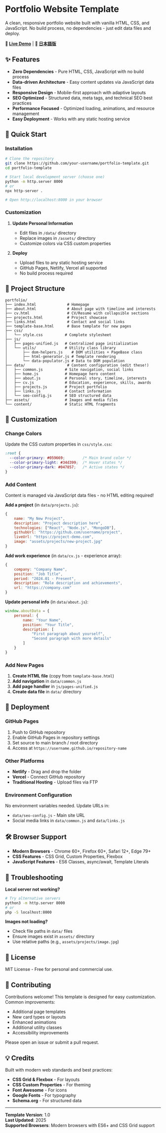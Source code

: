# Portfolio Website Template

A clean, responsive portfolio website built with vanilla HTML, CSS, and JavaScript. No build process, no dependencies - just edit data files and deploy.

**🌟 [Live Demo](https://your-username.github.io/portfolio)** | **📖 [日本語版](README.ja.md)**

## ✨ Features

- **Zero Dependencies** - Pure HTML, CSS, JavaScript with no build process
- **Data-driven Architecture** - Easy content updates via JavaScript data files
- **Responsive Design** - Mobile-first approach with adaptive layouts
- **SEO Optimized** - Structured data, meta tags, and technical SEO best practices
- **Performance Focused** - Optimized loading, animations, and resource management
- **Easy Deployment** - Works with any static hosting service

## 🚀 Quick Start

### Installation

```bash
# Clone the repository
git clone https://github.com/your-username/portfolio-template.git
cd portfolio-template

# Start local development server (choose one)
python -m http.server 8000
# or
npx http-server .

# Open http://localhost:8000 in your browser
```

### Customization

1. **Update Personal Information**
   - Edit files in `/data/` directory
   - Replace images in `/assets/` directory
   - Customize colors via CSS custom properties

2. **Deploy**
   - Upload files to any static hosting service
   - GitHub Pages, Netlify, Vercel all supported
   - No build process required

## 📁 Project Structure

```
portfolio/
├── index.html              # Homepage
├── about.html              # About page with timeline and interests
├── cv.html                 # CV/Resume with collapsible sections
├── projects.html           # Project showcase
├── links.html              # Contact and social links
├── template-base.html      # Base template for new pages
├── css/
│   └── style.css          # Complete stylesheet
├── js/
│   ├── pages-unified.js   # Centralized page initialization
│   └── utils/             # Utility class library
│       ├── dom-helpers.js    # DOM utilities + PageBase class
│       ├── html-generator.js # Template rendering
│       └── data-populator.js # Data to DOM population
├── data/                   # Content configuration (edit these!)
│   ├── common.js          # Site navigation, social links
│   ├── home.js            # Homepage hero content
│   ├── about.js           # Personal story, timeline, interests
│   ├── cv.js              # Education, experience, skills, awards
│   ├── projects.js        # Project portfolio
│   ├── links.js           # Contact information
│   └── seo-config.js      # SEO structured data
├── assets/                # Images and media files
└── content/               # Static HTML fragments
```

## 🎨 Customization

### Change Colors

Update the CSS custom properties in `css/style.css`:

```css
:root {
  --color-primary: #059669;        /* Main brand color */
  --color-primary-light: #34d399;  /* Hover states */
  --color-primary-dark: #047857;   /* Active states */
}
```

### Add Content

Content is managed via JavaScript data files - no HTML editing required!

**Add a project** (in `data/projects.js`):
```javascript
{
    name: "My New Project",
    description: "Project description here",
    technologies: ["React", "Node.js", "MongoDB"],
    githubUrl: "https://github.com/username/project",
    liveUrl: "https://project-demo.com",
    image: "assets/projects/new-project.jpg"
}
```

**Add work experience** (in `data/cv.js` - experience array):
```javascript
{
    company: "Company Name",
    position: "Job Title",
    period: "2024.01 - Present",
    description: "Role description and achievements",
    url: "https://company.com"
}
```

**Update personal info** (in `data/about.js`):
```javascript
window.aboutData = {
    personal: {
        name: "Your Name",
        position: "Your Title",
        description: [
            "First paragraph about yourself",
            "Second paragraph with more details"
        ]
    }
}
```

### Add New Pages

1. **Create HTML file** (copy from `template-base.html`)
2. **Add navigation** in `data/common.js`
3. **Add page handler** in `js/pages-unified.js`
4. **Create data file** in `data/` directory

## 🚀 Deployment

### GitHub Pages

1. Push to GitHub repository
2. Enable GitHub Pages in repository settings
3. Set source to main branch / root directory
4. Access at `https://username.github.io/repository-name`

### Other Platforms

- **Netlify** - Drag and drop the folder
- **Vercel** - Connect GitHub repository  
- **Traditional Hosting** - Upload files via FTP

### Environment Configuration

No environment variables needed. Update URLs in:
- `data/seo-config.js` - Main site URL
- Social media links in `data/common.js` and `data/links.js`

## 🛠️ Browser Support

- **Modern Browsers** - Chrome 60+, Firefox 60+, Safari 12+, Edge 79+
- **CSS Features** - CSS Grid, Custom Properties, Flexbox
- **JavaScript Features** - ES6 Classes, async/await, Template Literals

## 🐛 Troubleshooting

**Local server not working?**
```bash
# Try alternative servers
python3 -m http.server 8000
# or
php -S localhost:8000
```

**Images not loading?**
- Check file paths in `data/` files
- Ensure images exist in `assets/` directory
- Use relative paths (e.g., `assets/projects/image.jpg`)

## 📄 License

MIT License - Free for personal and commercial use.

## 🤝 Contributing

Contributions welcome! This template is designed for easy customization. Common improvements:

- Additional page templates
- New card types or layouts  
- Enhanced animations
- Additional utility classes
- Accessibility improvements

Please open an issue or submit a pull request.

## 💡 Credits

Built with modern web standards and best practices:
- **CSS Grid & Flexbox** - For layouts
- **CSS Custom Properties** - For theming
- **Font Awesome** - For icons
- **Google Fonts** - For typography
- **Schema.org** - For structured data

---

**Template Version**: 1.0  
**Last Updated**: 2025  
**Supported Browsers**: Modern browsers with ES6+ and CSS Grid support
